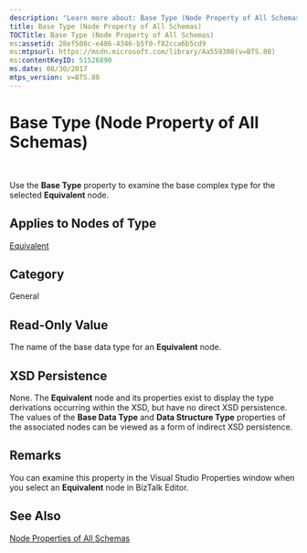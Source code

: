 ```yaml
---
description: "Learn more about: Base Type (Node Property of All Schemas)"
title: Base Type (Node Property of All Schemas)
TOCTitle: Base Type (Node Property of All Schemas)
ms:assetid: 28ef508c-e486-4346-b5f0-f82cca6b5cd9
ms:mtpsurl: https://msdn.microsoft.com/library/Aa559308(v=BTS.80)
ms:contentKeyID: 51526890
ms.date: 08/30/2017
mtps_version: v=BTS.80
---
```


# Base Type (Node Property of All Schemas)

 

Use the **Base Type** property to examine the base complex type for the selected **Equivalent** node.

## Applies to Nodes of Type

[Equivalent](equivalent-node-properties.md)

## Category

General

## Read-Only Value

The name of the base data type for an **Equivalent** node.

## XSD Persistence

None. The **Equivalent** node and its properties exist to display the type derivations occurring within the XSD, but have no direct XSD persistence. The values of the **Base Data Type** and **Data Structure Type** properties of the associated nodes can be viewed as a form of indirect XSD persistence.

## Remarks

You can examine this property in the Visual Studio Properties window when you select an **Equivalent** node in BizTalk Editor.

## See Also

[Node Properties of All Schemas](node-properties-of-all-schemas.md)

